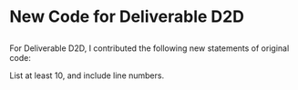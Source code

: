# New Code for Deliverable D2D

## 

For Deliverable D2D, I contributed the following new statements of original code:

List at least 10, and include line numbers.
